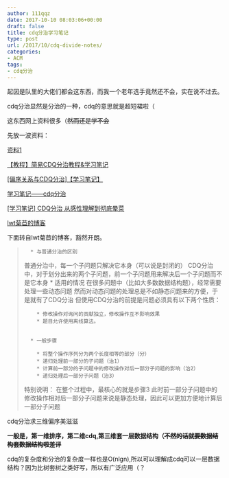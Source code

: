 ```yaml
---
author: 111qqz
date: 2017-10-10 08:03:06+00:00
draft: false
title: cdq分治学习笔记
type: post
url: /2017/10/cdq-divide-notes/
categories:
- ACM
tags:
- cdq分治
---
```


起因是队里的大佬们都会这东西，而我一个老年选手竟然还不会，实在说不过去。

cdq分治显然是分治的一种，cdq的意思就是超短裙啦（

这东西网上资料很多（<del>然而还是学不会</del>

先放一波资料：

[资料1](https://xianglujia.github.io/2017/07/26/_CDQ/)

[【教程】简易CDQ分治教程&学习笔记](http://www.cnblogs.com/mlystdcall/p/6219421.html)

[[偏序关系与CDQ分治]【学习笔记】](http://www.cnblogs.com/candy99/p/cdq.html)

[学习笔记——cdq分治](http://blog.csdn.net/loveyayoi/article/details/54773528)

[[学习笔记] CDQ分治 从感性理解到彻底晕菜](http://www.cnblogs.com/rvalue/p/7214242.html)

[lwt菊苣的博客](http://blog.csdn.net/lwt36/article/details/50625573)

下面转自lwt菊苣的博客，豁然开朗。



<blockquote>

> 
> 
      * 与普通分治的区别
普通分治中，每一个子问题只解决它本身（可以说是封闭的）
CDQ分治中，对于划分出来的两个子问题，前一个子问题用来解决后一个子问题而不是它本身
      * 适用的情况
在很多问题中（比如大多数数据结构题），经常需要处理一些动态问题
然而对动态问题的处理总是不如静态问题来的方便，于是就有了CDQ分治
但使用CDQ分治的前提是问题必须具有以下两个性质：

        * 修改操作对询问的贡献独立，修改操作互不影响效果
        * 题目允许使用离线算法。


      * 一般步骤

        * 将整个操作序列分为两个长度相等的部分（分）
        * 递归处理前一部分的子问题（治1）
        * 计算前一部分的子问题中的修改操作对后一部分子问题的影响（治2）
        * 递归处理后一部分子问题（治3）

特别说明：
在整个过程中，最核心的就是步骤3
此时前一部分子问题中的修改操作相对后一部分子问题来说是静态处理，因此可以更加方便地计算后一部分子问题

</blockquote>





cdq分治求三维偏序美滋滋

**一般是，第一维排序，第二维cdq,第三维套一层数据结构（<del>不然的话就要数据结构套数据结构啦差评</del>**

cdq的复杂度和分治的复杂度一样也是O(nlgn),所以可以理解成cdq可以一层数据结构？因为比树套树之类好写，所以有广泛应用（？














